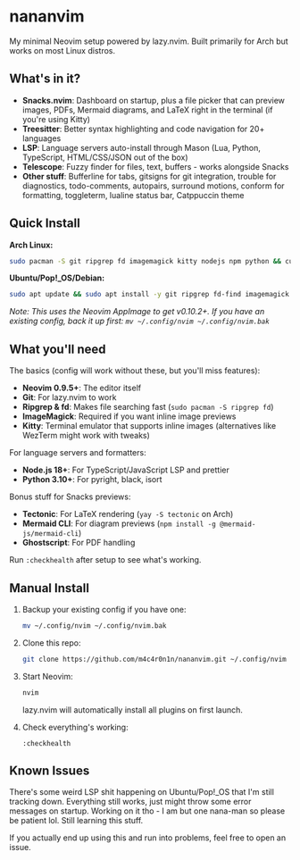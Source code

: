 # nananvim

My minimal Neovim setup powered by lazy.nvim. Built primarily for Arch but works on most Linux distros.

## What's in it?

- **Snacks.nvim**: Dashboard on startup, plus a file picker that can preview images, PDFs, Mermaid diagrams, and LaTeX right in the terminal (if you're using Kitty)
- **Treesitter**: Better syntax highlighting and code navigation for 20+ languages
- **LSP**: Language servers auto-install through Mason (Lua, Python, TypeScript, HTML/CSS/JSON out of the box)
- **Telescope**: Fuzzy finder for files, text, buffers - works alongside Snacks
- **Other stuff**: Bufferline for tabs, gitsigns for git integration, trouble for diagnostics, todo-comments, autopairs, surround motions, conform for formatting, toggleterm, lualine status bar, Catppuccin theme

## Quick Install

**Arch Linux:**
```bash
sudo pacman -S git ripgrep fd imagemagick kitty nodejs npm python && curl -LO https://github.com/neovim/neovim/releases/download/v0.10.2/nvim.appimage && chmod u+x nvim.appimage && sudo mv nvim.appimage /usr/local/bin/nvim && git clone https://github.com/m4c4r0n1n/nananvim.git ~/.config/nvim && nvim
```

**Ubuntu/Pop!_OS/Debian:**
```bash
sudo apt update && sudo apt install -y git ripgrep fd-find imagemagick kitty nodejs npm python3 python3-pip curl build-essential unzip && mkdir -p ~/.local/bin && ln -s $(which fdfind) ~/.local/bin/fd && curl -LO https://github.com/neovim/neovim/releases/download/v0.10.2/nvim.appimage && chmod u+x nvim.appimage && sudo mv nvim.appimage /usr/local/bin/nvim && git clone https://github.com/m4c4r0n1n/nananvim.git ~/.config/nvim && nvim
```

*Note: This uses the Neovim AppImage to get v0.10.2+. If you have an existing config, back it up first: `mv ~/.config/nvim ~/.config/nvim.bak`*

## What you'll need

The basics (config will work without these, but you'll miss features):

- **Neovim 0.9.5+**: The editor itself
- **Git**: For lazy.nvim to work
- **Ripgrep & fd**: Makes file searching fast (`sudo pacman -S ripgrep fd`)
- **ImageMagick**: Required if you want inline image previews
- **Kitty**: Terminal emulator that supports inline images (alternatives like WezTerm might work with tweaks)

For language servers and formatters:

- **Node.js 18+**: For TypeScript/JavaScript LSP and prettier
- **Python 3.10+**: For pyright, black, isort

Bonus stuff for Snacks previews:

- **Tectonic**: For LaTeX rendering (`yay -S tectonic` on Arch)
- **Mermaid CLI**: For diagram previews (`npm install -g @mermaid-js/mermaid-cli`)
- **Ghostscript**: For PDF handling

Run `:checkhealth` after setup to see what's working.

## Manual Install

1. Backup your existing config if you have one:
   ```bash
   mv ~/.config/nvim ~/.config/nvim.bak
   ```

2. Clone this repo:
   ```bash
   git clone https://github.com/m4c4r0n1n/nananvim.git ~/.config/nvim
   ```

3. Start Neovim:
   ```bash
   nvim
   ```
   
   lazy.nvim will automatically install all plugins on first launch.

4. Check everything's working:
   ```
   :checkhealth
   ```

## Known Issues

There's some weird LSP shit happening on Ubuntu/Pop!_OS that I'm still tracking down. Everything still works, just might throw some error messages on startup. Working on it tho - I am but one nana-man so please be patient lol. Still learning this stuff.

If you actually end up using this and run into problems, feel free to open an issue.
